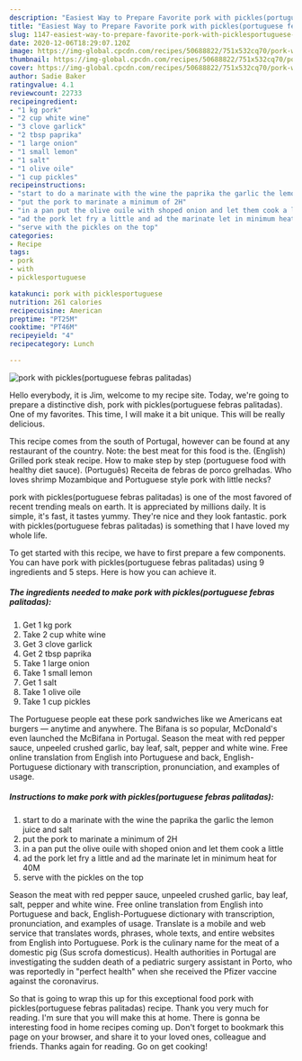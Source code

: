 ```yaml
---
description: "Easiest Way to Prepare Favorite pork with pickles(portuguese febras palitadas)"
title: "Easiest Way to Prepare Favorite pork with pickles(portuguese febras palitadas)"
slug: 1147-easiest-way-to-prepare-favorite-pork-with-picklesportuguese-febras-palitadas
date: 2020-12-06T18:29:07.120Z
image: https://img-global.cpcdn.com/recipes/50688822/751x532cq70/pork-with-picklesportuguese-febras-palitadas-recipe-main-photo.jpg
thumbnail: https://img-global.cpcdn.com/recipes/50688822/751x532cq70/pork-with-picklesportuguese-febras-palitadas-recipe-main-photo.jpg
cover: https://img-global.cpcdn.com/recipes/50688822/751x532cq70/pork-with-picklesportuguese-febras-palitadas-recipe-main-photo.jpg
author: Sadie Baker
ratingvalue: 4.1
reviewcount: 22733
recipeingredient:
- "1 kg pork"
- "2 cup white wine"
- "3 clove garlick"
- "2 tbsp paprika"
- "1 large onion"
- "1 small lemon"
- "1 salt"
- "1 olive oile"
- "1 cup pickles"
recipeinstructions:
- "start to do a marinate with the wine the paprika the garlic the lemon juice and salt"
- "put the pork to marinate a minimum of 2H"
- "in a pan put the olive ouile with shoped onion and let them cook a little"
- "ad the pork let fry a little and ad the marinate let in minimum heat for 40M"
- "serve with the pickles on the top"
categories:
- Recipe
tags:
- pork
- with
- picklesportuguese

katakunci: pork with picklesportuguese 
nutrition: 261 calories
recipecuisine: American
preptime: "PT25M"
cooktime: "PT46M"
recipeyield: "4"
recipecategory: Lunch

---
```



![pork with pickles(portuguese febras palitadas)](https://img-global.cpcdn.com/recipes/50688822/751x532cq70/pork-with-picklesportuguese-febras-palitadas-recipe-main-photo.jpg)

Hello everybody, it is Jim, welcome to my recipe site. Today, we're going to prepare a distinctive dish, pork with pickles(portuguese febras palitadas). One of my favorites. This time, I will make it a bit unique. This will be really delicious.

This recipe comes from the south of Portugal, however can be found at any restaurant of the country. Note: the best meat for this food is the. (English) Grilled pork steak recipe. How to make step by step (portuguese food with healthy diet sauce). (Português) Receita de febras de porco grelhadas. Who loves shrimp Mozambique and Portuguese style pork with little necks?

pork with pickles(portuguese febras palitadas) is one of the most favored of recent trending meals on earth. It is appreciated by millions daily. It is simple, it's fast, it tastes yummy. They're nice and they look fantastic. pork with pickles(portuguese febras palitadas) is something that I have loved my whole life.


To get started with this recipe, we have to first prepare a few components. You can have pork with pickles(portuguese febras palitadas) using 9 ingredients and 5 steps. Here is how you can achieve it.

<!--inarticleads1-->

##### The ingredients needed to make pork with pickles(portuguese febras palitadas):

1. Get 1 kg pork
1. Take 2 cup white wine
1. Get 3 clove garlick
1. Get 2 tbsp paprika
1. Take 1 large onion
1. Take 1 small lemon
1. Get 1 salt
1. Take 1 olive oile
1. Take 1 cup pickles


The Portuguese people eat these pork sandwiches like we Americans eat burgers — anytime and anywhere. The Bifana is so popular, McDonald&#39;s even launched the McBifana in Portugal. Season the meat with red pepper sauce, unpeeled crushed garlic, bay leaf, salt, pepper and white wine. Free online translation from English into Portuguese and back, English-Portuguese dictionary with transcription, pronunciation, and examples of usage. 

<!--inarticleads2-->

##### Instructions to make pork with pickles(portuguese febras palitadas):

1. start to do a marinate with the wine the paprika the garlic the lemon juice and salt
1. put the pork to marinate a minimum of 2H
1. in a pan put the olive ouile with shoped onion and let them cook a little
1. ad the pork let fry a little and ad the marinate let in minimum heat for 40M
1. serve with the pickles on the top


Season the meat with red pepper sauce, unpeeled crushed garlic, bay leaf, salt, pepper and white wine. Free online translation from English into Portuguese and back, English-Portuguese dictionary with transcription, pronunciation, and examples of usage. Translate is a mobile and web service that translates words, phrases, whole texts, and entire websites from English into Portuguese. Pork is the culinary name for the meat of a domestic pig (Sus scrofa domesticus). Health authorities in Portugal are investigating the sudden death of a pediatric surgery assistant in Porto, who was reportedly in &#34;perfect health&#34; when she received the Pfizer vaccine against the coronavirus. 

So that is going to wrap this up for this exceptional food pork with pickles(portuguese febras palitadas) recipe. Thank you very much for reading. I'm sure that you will make this at home. There is gonna be interesting food in home recipes coming up. Don't forget to bookmark this page on your browser, and share it to your loved ones, colleague and friends. Thanks again for reading. Go on get cooking!

